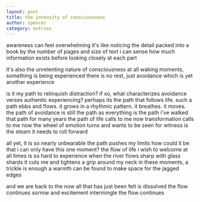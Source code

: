 ```yaml
---
layout: post
title: the intensity of consciousness
author: spencer
category: entries
---
```


awareness can feel overwhelming
it's like noticing the detail packed into a book by the number of pages and size of text
i can sense how much information exists before looking closely at each part

it's also the unrelenting nature of consciousness
at all waking moments, something is being experienced
there is no rest, just avoidance which is yet another experience

is it my path to relinquish distraction?
if so, what characterizes avoidance verses authentic experiencing?
perhaps its the path that follows life.
such a path ebbs and flows. it grows in a rhythmic pattern. it breathes. it moves. 
the path of avoidance is still the path as everything is the path
i've walked that path for many years
the path of life calls to me now
transformation calls to me now
the wheel of emotion turns and wants to be seen
for witness is the steam it needs to roll forward

all yet, it is so nearly unbearable
the path pushes my limits 
how could it be that i can only have this one moment?
the flow of life i wish to welcome at all times
is so hard to experience when the river flows sharp with glass shards
it cuts me and tightens a grip around my neck
in these moments, a trickle is enough
a warmth can be found
to make space for the jagged edges

and we are back to the now
all that has just been felt is dissolved
the flow continues
sorrow and excitement intermingle
the flow continues